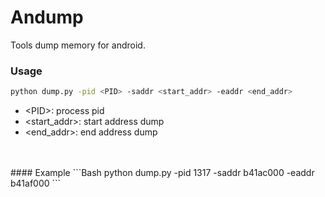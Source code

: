 # Andump
Tools dump memory for android.

### Usage
```Bash
python dump.py -pid <PID> -saddr <start_addr> -eaddr <end_addr>
```
* &lt;PID&gt;: process pid
* &lt;start_addr&gt;: start address dump
* &lt;end_addr&gt;: end address dump

<br>
<br>
#### Example
```Bash
python dump.py -pid 1317 -saddr b41ac000 -eaddr b41af000
```
